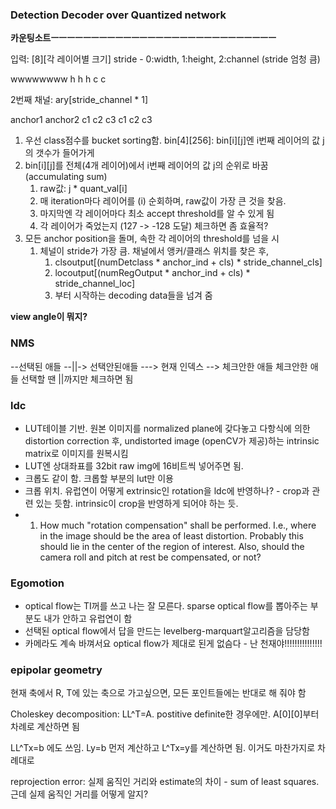 


### Detection Decoder over Quantized network

__카운팅소트ㅡㅡㅡㅡㅡㅡㅡㅡㅡㅡㅡㅡㅡㅡㅡㅡㅡㅡㅡㅡㅡㅡㅡㅡㅡㅡㅡㅡ__

입력: [8][각 레이어별 크기]
stride - 0:width, 1:height, 2:channel (stride 엄청 큼)

wwwwwwww
h  h  h
c        c

2번째 채널: ary[stride_channel * 1]

anchor1  anchor2
c1 c2 c3 c1 c2 c3


1. 우선 class점수를 bucket sorting함. bin[4][256]: bin[i][j]엔 i번째 레이어의 값 j의 갯수가 들어가게 
2. bin[i][j]를 전체(4개 레이어)에서 i번째 레이어의 값 j의 순위로 바꿈 (accumulating sum)
   1. raw값: j * quant_val[i]
   2. 매 iteration마다 레이어를 (i) 순회하며, raw값이 가장 큰 것을 찾음. 
   3. 마지막엔 각 레이어마다 최소 accept threshold를 알 수 있게 됨
   4. 각 레이어가 죽었는지 (127 -> -128 도달) 체크하면 좀 효율적?
3. 모든 anchor position을 돌며, 속한 각 레이어의 threshold를 넘을 시
   1. 체널이 stride가 가장 큼. 채널에서 앵커/클래스 위치를 찾은 후, 
      1. clsoutput[(numDetclass * anchor_ind + cls) * stride_channel_cls]
      2. locoutput[(numRegOutput * anchor_ind + cls) * stride_channel_loc]
      3. 부터 시작하는 decoding data들을 넘겨 줌

__view angle이 뭐지?__

### NMS

--선택된 애들 --||-> 선택안된애들 ---> 현재 인덱스 --> 체크안한 애들
체크안한 애들 선택할 땐 ||까지만 체크하면 됨



### ldc
- LUT테이블 기반. 원본 이미지를 normalized plane에 갖다놓고 다항식에 의한 distortion correction 후, undistorted image (openCV가 제공)하는 intrinsic matrix로 이미지를 원복시킴
- LUT엔 상대좌표를 32bit raw img에 16비트씩 넣어주면 됨.
- 크롭도 같이 함. 크롭할 부분의 lut만 이용
- 크롭 위치. 유럽연이 어떻게 extrinsic인 rotation을 ldc에 반영하나? - crop과 관련 있는 듯함. intrinsic이 crop을 반영하게 되어야 하는 듯.
- 1) How much "rotation compensation" shall be performed. I.e., where in the image should be the area of least distortion. Probably this should lie in the center of the region of interest. Also, should the camera roll and pitch at rest be compensated, or not?




### Egomotion
- optical flow는 TI꺼를 쓰고 나는 잘 모른다. sparse optical flow를 뽑아주는 부분도 내가 안하고 유럽연이 함
- 선택된 optical flow에서 답을 만드는 levelberg-marquart알고리즘을 담당함
- 카메라도 계속 바껴서요 optical flow가 제대로 된게 없슴다 - 난 천재야!!!!!!!!!!!!!!!

### epipolar geometry

현재 축에서 R, T에 있는 축으로 가고싶으면, 모든 포인트들에는 반대로 해 줘야 함


Choleskey decomposition: LL^T=A. postitive definite한 경우에만. A[0][0]부터 차례로 계산하면 됨

LL^Tx=b 에도 쓰임. Ly=b 먼저 계산하고 L^Tx=y를 계산하면 됨. 이거도 마찬가지로 차례대로

reprojection error: 실제 움직인 거리와 estimate의 차이 - sum of least squares. 근데 실제 움직인 거리를 어떻게 알지?